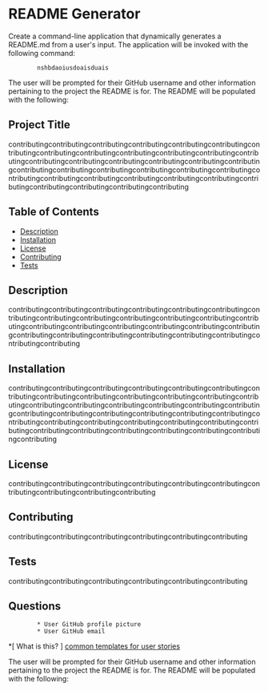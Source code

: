 # README Generator
Create a command-line application that dynamically generates a README.md from a user's input. The application will be invoked with the following command:

            nshbdaoiusdoaisduais

The user will be prompted for their GitHub username and other information pertaining to the project the README is for.
The README will be populated with the following:

## Project Title
contributingcontributingcontributingcontributingcontributingcontributingcontributingcontributingcontributingcontributingcontributingcontributingcontributingcontributingcontributingcontributingcontributingcontributingcontributingcontributingcontributingcontributingcontributingcontributingcontributingcontributingcontributingcontributingcontributingcontributingcontributingcontributingcontributingcontributingcontributingcontributing
## Table of Contents
* [Description](#description)
* [Installation](#installation)
* [License](#license)
* [Contributing](#contributing)
* [Tests](#tests)
## Description
contributingcontributingcontributingcontributingcontributingcontributingcontributingcontributingcontributingcontributingcontributingcontributingcontributingcontributingcontributingcontributingcontributingcontributingcontributingcontributingcontributingcontributingcontributingcontributingcontributingcontributingcontributing
## Installation
contributingcontributingcontributingcontributingcontributingcontributingcontributingcontributingcontributingcontributingcontributingcontributingcontributingcontributingcontributingcontributingcontributingcontributingcontributingcontributingcontributingcontributingcontributingcontributingcontributingcontributingcontributingcontributingcontributingcontributingcontributingcontributingcontributingcontributingcontributingcontributingcontributingcontributingcontributing
## License
contributingcontributingcontributingcontributingcontributingcontributingcontributingcontributingcontributingcontributing
## Contributing
contributingcontributingcontributingcontributingcontributingcontributing
## Tests
contributingcontributingcontributingcontributingcontributingcontributing
## Questions
            * User GitHub profile picture
            * User GitHub email
*[ What is this? ]
[common templates for user stories](https://en.wikipedia.org/wiki/User_story#Common_templates)

The user will be prompted for their GitHub username and other information pertaining to the project the README is for.
The README will be populated with the following:

